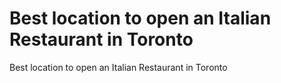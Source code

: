 # Best location to open an Italian Restaurant in Toronto
 Best location to open an Italian Restaurant in Toronto

